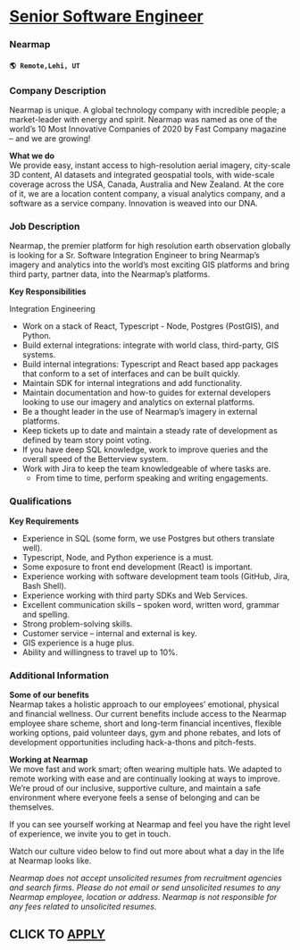 # [Senior Software Engineer](https://www.remotewlb.com/apply/senior-software-engineer-112999)  
### Nearmap  
#### `🌎 Remote,Lehi, UT`  

### **Company Description**

Nearmap is unique. A global technology company with incredible people; a market-leader with energy and spirit. Nearmap was named as one of the world’s 10 Most Innovative Companies of 2020 by Fast Company magazine – and we are growing!  
  
**What we do**  
We provide easy, instant access to high-resolution aerial imagery, city-scale 3D content, AI datasets and integrated geospatial tools, with wide-scale coverage across the USA, Canada, Australia and New Zealand. At the core of it, we are a location content company, a visual analytics company, and a software as a service company. Innovation is weaved into our DNA.

###  **Job Description**

Nearmap, the premier platform for high resolution earth observation globally is looking for a Sr. Software Integration Engineer to bring Nearmap’s imagery and analytics into the world’s most exciting GIS platforms and bring third party, partner data, into the Nearmap’s platforms.

**Key Responsibilities**

Integration Engineering

  * Work on a stack of React, Typescript - Node, Postgres (PostGIS), and Python.
  * Build external integrations: integrate with world class, third-party, GIS systems.
  * Build internal integrations: Typescript and React based app packages that conform to a set of interfaces and can be built quickly.
  * Maintain SDK for internal integrations and add functionality.
  * Maintain documentation and how-to guides for external developers looking to use our imagery and analytics on external platforms.
  * Be a thought leader in the use of Nearmap’s imagery in external platforms.
  * Keep tickets up to date and maintain a steady rate of development as defined by team story point voting.
  * If you have deep SQL knowledge, work to improve queries and the overall speed of the Betterview system.
  * Work with Jira to keep the team knowledgeable of where tasks are.
    * From time to time, perform speaking and writing engagements. 

### **Qualifications**

 **Key Requirements**

  * Experience in SQL (some form, we use Postgres but others translate well).
  * Typescript, Node, and Python experience is a must.
  * Some exposure to front end development (React) is important.
  * Experience working with software development team tools (GitHub, Jira, Bash Shell).
  * Experience working with third party SDKs and Web Services.
  * Excellent communication skills – spoken word, written word, grammar and spelling.
  * Strong problem-solving skills. 
  * Customer service – internal and external is key.
  * GIS experience is a huge plus.
  * Ability and willingness to travel up to 10%. 

### **Additional Information**

 **Some of our benefits**  
Nearmap takes a holistic approach to our employees’ emotional, physical and financial wellness. Our current benefits include access to the Nearmap employee share scheme, short and long-term financial incentives, flexible working options, paid volunteer days, gym and phone rebates, and lots of development opportunities including hack-a-thons and pitch-fests.  
  
**Working at Nearmap**  
We move fast and work smart; often wearing multiple hats. We adapted to remote working with ease and are continually looking at ways to improve. We’re proud of our inclusive, supportive culture, and maintain a safe environment where everyone feels a sense of belonging and can be themselves.  
  
If you can see yourself working at Nearmap and feel you have the right level of experience, we invite you to get in touch.  
  
Watch our culture video below to find out more about what a day in the life at Nearmap looks like.  
  
_Nearmap does not accept unsolicited resumes from recruitment agencies and search firms. Please do not email or send unsolicited resumes to any Nearmap employee, location or address. Nearmap is not responsible for any fees related to unsolicited resumes._

  
## CLICK TO [APPLY](https://www.remotewlb.com/apply/senior-software-engineer-112999)

